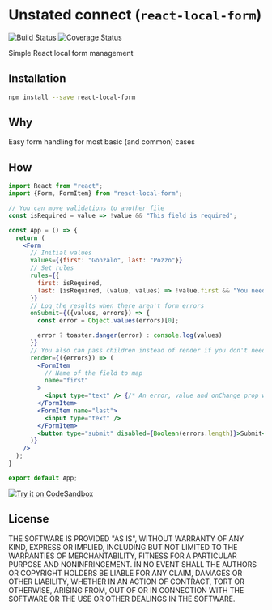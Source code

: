 # Unstated connect (`react-local-form`)
[![Build Status](https://travis-ci.org/goncy/react-local-form.svg?branch=master)](https://travis-ci.org/goncy/react-local-form)
[![Coverage Status](https://coveralls.io/repos/github/goncy/react-local-form/badge.svg?branch=master)](https://coveralls.io/github/goncy/react-local-form?branch=master)

Simple React local form management

## Installation
```sh
npm install --save react-local-form
```

## Why
Easy form handling for most basic (and common) cases

## How
```jsx
import React from "react";
import {Form, FormItem} from "react-local-form";

// You can move validations to another file
const isRequired = value => !value && "This field is required";

const App = () => {
  return (
    <Form
      // Initial values
      values={{first: "Gonzalo", last: "Pozzo"}}
      // Set rules
      rules={{
        first: isRequired,
        last: [isRequired, (value, values) => !value.first && "You need a first to have a last"]
      }}
      // Log the results when there aren't form errors
      onSubmit={({values, errors}) => {
        const error = Object.values(errors)[0];

        error ? toaster.danger(error) : console.log(values)
      }}
      // You also can pass children instead of render if you don't need the errors
      render={({errors}) => (
        <FormItem
          // Name of the field to map
          name="first"
        >
          <input type="text" /> {/* An error, value and onChange prop will automatically be passed to this component */}
        </FormItem>
        <FormItem name="last">
          <input type="text" />
        </FormItem>
        <button type="submit" disabled={Boolean(errors.length)}>Submit</button>
      )}
    />
  );
}

export default App;
```
[![Try it on CodeSandbox](https://codesandbox.io/static/img/play-codesandbox.svg)](https://codesandbox.io/s/m456qj0m38)

## License
THE SOFTWARE IS PROVIDED "AS IS", WITHOUT WARRANTY OF ANY KIND, EXPRESS OR
IMPLIED, INCLUDING BUT NOT LIMITED TO THE WARRANTIES OF MERCHANTABILITY,
FITNESS FOR A PARTICULAR PURPOSE AND NONINFRINGEMENT. IN NO EVENT SHALL THE
AUTHORS OR COPYRIGHT HOLDERS BE LIABLE FOR ANY CLAIM, DAMAGES OR OTHER
LIABILITY, WHETHER IN AN ACTION OF CONTRACT, TORT OR OTHERWISE, ARISING FROM,
OUT OF OR IN CONNECTION WITH THE SOFTWARE OR THE USE OR OTHER DEALINGS IN
THE SOFTWARE.
